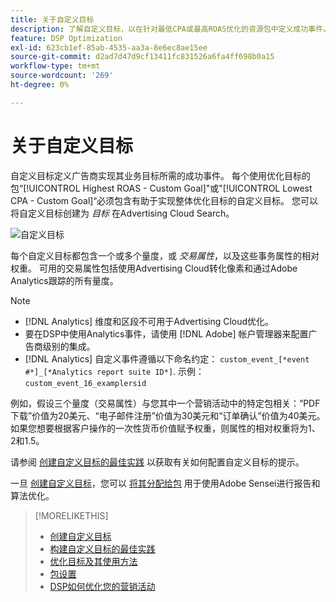 ```yaml
---
title: 关于自定义目标
description: 了解自定义目标，以在针对最低CPA或最高ROAS优化的资源包中定义成功事件。
feature: DSP Optimization
exl-id: 623cb1ef-85ab-4535-aa3a-8e6ec8ae15ee
source-git-commit: d2ad7d47d9cf13411fc831526a6fa4ff698b0a15
workflow-type: tm+mt
source-wordcount: '269'
ht-degree: 0%

---
```


# 关于自定义目标

自定义目标定义广告商实现其业务目标所需的成功事件。 每个使用优化目标的包“[!UICONTROL Highest ROAS - Custom Goal]&quot;或&quot;[!UICONTROL Lowest CPA - Custom Goal]“必须包含有助于实现整体优化目标的自定义目标。 您可以将自定义目标创建为 *目标* 在Advertising Cloud Search。

![自定义目标](/help/dsp/assets/objective-goals.png)

每个自定义目标都包含一个或多个量度，或 *交易属性*，以及这些事务属性的相对权重。 可用的交易属性包括使用Advertising Cloud转化像素和通过Adobe Analytics跟踪的所有量度。

>[!NOTE]
>
>* [!DNL Analytics] 维度和区段不可用于Advertising Cloud优化。
>* 要在DSP中使用Analytics事件，请使用 [!DNL Adobe] 帐户管理器来配置广告商级别的集成。
>* [!DNL Analytics] 自定义事件遵循以下命名约定： `custom_event_[*event #*]_[*Analytics report suite ID*]`. 示例： `custom_event_16_examplersid`


例如，假设三个量度（交易属性）与您其中一个营销活动中的特定包相关：“PDF下载”价值为20美元、“电子邮件注册”价值为30美元和“订单确认”价值为40美元。 如果您想要根据客户操作的一次性货币价值赋予权重，则属性的相对权重将为1、2和1.5。

请参阅 [创建自定义目标的最佳实践](custom-goal-best-practices.md) 以获取有关如何配置自定义目标的提示。

一旦 [创建自定义目标](custom-goal-create.md)，您可以 [将其分配给包](/help/dsp/campaign-management/packages/package-settings.md) 用于使用Adobe Sensei进行报告和算法优化。

>[!MORELIKETHIS]
>
>* [创建自定义目标](custom-goal-create.md)
>* [构建自定义目标的最佳实践](custom-goal-best-practices.md)
>* [优化目标及其使用方法](optimization-goals.md)
>* [包设置](/help/dsp/campaign-management/packages/package-settings.md)
> * [DSP如何优化您的营销活动](optimization-how-dsp-optimizes-campaigns.md)

